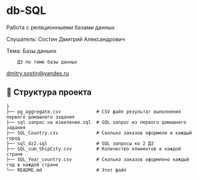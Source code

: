# db-SQL
Работа с реляционныеми базами данных

Слушатель: Состин Дмитрий Александрович

Тема: Базы данынх
      
        ДЗ по теме базы данных

dmitry.sostin@yandex.ru

## 📂 Структура проекта 
```
├
├── pg_aggregate.csv             # CSV файл результат выполнения первого домашнего задания
├── sql запрос на извеление.sql  # SQL запрос из первого домашнего задания
├── SQL_Country.csv              # Сколько заказов оформели в каждый город
├── sql_dz2.sql                  # SQL запросы ко 2 ДЗ
├── SQL_sum_ShipCity.csv         # Количество клииентов в каждой стране
├── SQL_Year_country.csv         # Сколько заказов оформлено каждый год в каждой стране
└── README.md                    # Этот файл
```